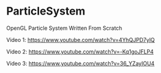 # ParticleSystem
OpenGL Particle System Written From Scratch


Video 1: https://www.youtube.com/watch?v=4YhQJPD7ylQ

Video 2: https://www.youtube.com/watch?v=-Kq1goJFLP4

Video 3: https://www.youtube.com/watch?v=36_YZayIOU4
